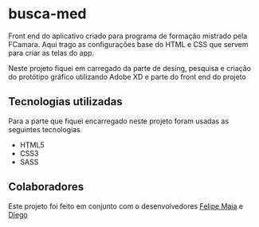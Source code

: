 <h1>busca-med</h1>
<p>Front end do aplicativo criado para programa de formação mistrado pela FCamara. Aqui trago as configurações base do HTML e CSS que servem para criar as telas do app.</p> 
<p>Neste projeto fiquei em carregado da parte de desing, pesquisa e criação do protótipo gráfico utilizando Adobe XD e parte do front end do projeto</p>
<h2>Tecnologias utilizadas</h2>
<p>Para a parte que fiquei encarregado neste projeto foram usadas as seguintes tecnologias</p>

- HTML5
- CSS3
- SASS

## Colaboradores
Este projeto foi feito em conjunto com o desenvolvedores [Felipe Maia](https://github.com/f-maia) e [Diego]()
